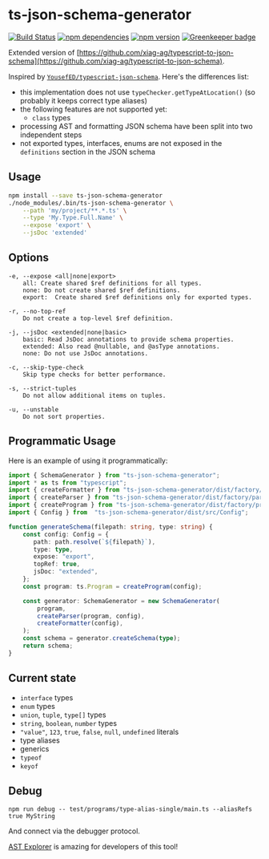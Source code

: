 # ts-json-schema-generator

[![Build Status](https://dev.azure.com/vega-vis/ts-json-schema-generator/_apis/build/status/vega.ts-json-schema-generator)](https://dev.azure.com/vega-vis/ts-json-schema-generator/_build/latest?definitionId=3)
[![npm dependencies](https://david-dm.org/vega/ts-json-schema-generator.svg)](https://www.npmjs.com/package/ts-json-schema-generator)
[![npm version](https://img.shields.io/npm/v/ts-json-schema-generator.svg)](https://www.npmjs.com/package/ts-json-schema-generator) [![Greenkeeper badge](https://badges.greenkeeper.io/vega/ts-json-schema-generator.svg)](https://greenkeeper.io/)

Extended version of [https://github.com/xiag-ag/typescript-to-json-schema](https://github.com/xiag-ag/typescript-to-json-schema).

Inspired by [`YousefED/typescript-json-schema`](https://github.com/YousefED/typescript-json-schema). Here's the differences list:

* this implementation does not use `typeChecker.getTypeAtLocation()` (so probably it keeps correct type aliases)
* the following features are not supported yet:
  * `class` types
* processing AST and formatting JSON schema have been split into two independent steps
* not exported types, interfaces, enums are not exposed in the `definitions` section in the JSON schema

## Usage

```bash
npm install --save ts-json-schema-generator
./node_modules/.bin/ts-json-schema-generator \
    --path 'my/project/**.*.ts' \
    --type 'My.Type.Full.Name' \
    --expose 'export' \
    --jsDoc 'extended'
```

## Options

```
-e, --expose <all|none|export>
    all: Create shared $ref definitions for all types.
    none: Do not create shared $ref definitions.
    export:  Create shared $ref definitions only for exported types.

-r, --no-top-ref
    Do not create a top-level $ref definition.

-j, --jsDoc <extended|none|basic>
    basic: Read JsDoc annotations to provide schema properties.
    extended: Also read @nullable, and @asType annotations.
    none: Do not use JsDoc annotations.

-c, --skip-type-check
    Skip type checks for better performance.

-s, --strict-tuples
    Do not allow additional items on tuples.

-u, --unstable
    Do not sort properties.
```

## Programmatic Usage

Here is an example of using it programmatically:

```typescript
import { SchemaGenerator } from "ts-json-schema-generator";
import * as ts from "typescript";
import { createFormatter } from "ts-json-schema-generator/dist/factory/formatter";
import { createParser } from "ts-json-schema-generator/dist/factory/parser";
import { createProgram } from "ts-json-schema-generator/dist/factory/program";
import { Config } from 	"ts-json-schema-generator/dist/src/Config";

function generateSchema(filepath: string, type: string) {
    const config: Config = {
       path: path.resolve(`${filepath}`),
       type: type,
       expose: "export",
       topRef: true,
       jsDoc: "extended",
    };
    const program: ts.Program = createProgram(config);

    const generator: SchemaGenerator = new SchemaGenerator(
        program,
        createParser(program, config),
        createFormatter(config),
    );
    const schema = generator.createSchema(type);
    return schema;
}
```

## Current state

* `interface` types
* `enum` types
* `union`, `tuple`, `type[]` types
* `string`, `boolean`, `number` types
* `"value"`, `123`, `true`, `false`, `null`, `undefined` literals
* type aliases
* generics
* `typeof`
* `keyof`

## Debug

`npm run debug -- test/programs/type-alias-single/main.ts --aliasRefs true MyString`

And connect via the debugger protocol.

[AST Explorer](https://astexplorer.net/) is amazing for developers of this tool!
